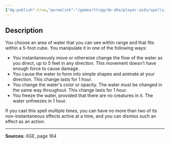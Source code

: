 ```yaml
---
{"dg-publish":true,"permalink":"/games/ttrpg/dn-d5e/player-aids/spells/cantrips/shape-water/","tags":["TTRPG/DND/5e","somatic","control"]}
---
```



## Description
You choose an area of water that you can see within range and that fits within a 5-foot cube.
You manipulate it in one of the following ways:
- You instantaneously move or otherwise change the flow of the water as you direct, up to 5 feet in any direction.
	This movement doesn't have enough force to cause damage.
- You cause the water to form into simple shapes and animate at your direction.
	This change lasts for 1 hour.
- You change the water's color or opacity.
	The water must be changed in the same way throughout.
	This change lasts for 1 hour.
- You freeze the water, provided that there are no creatures in it.
	The water unfreezes in 1 hour.

If you cast this spell multiple times, you can have no more than two of its non-instantaneous effects active at a time, and you can dismiss such an effect as an action.

---

**Sources:** XGE, page 164
